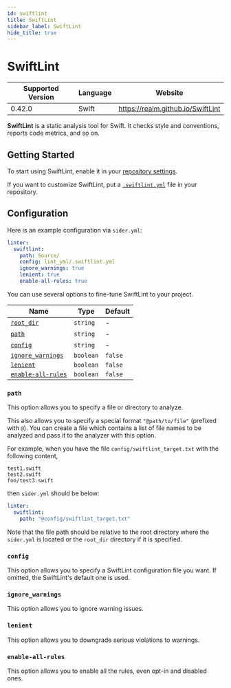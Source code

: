 ```yaml
---
id: swiftlint
title: SwiftLint
sidebar_label: SwiftLint
hide_title: true
---
```


# SwiftLint

| Supported Version | Language | Website                           |
| ----------------- | -------- | --------------------------------- |
| 0.42.0            | Swift    | https://realm.github.io/SwiftLint |

**SwiftLint** is a static analysis tool for Swift. It checks style and conventions, reports code metrics, and so on.

## Getting Started

To start using SwiftLint, enable it in your [repository settings](../../getting-started/repository-settings.md).

If you want to customize SwiftLint, put a [`.swiftlint.yml`](https://github.com/realm/SwiftLint#configuration) file in your repository.

## Configuration

Here is an example configuration via `sider.yml`:

```yaml
linter:
  swiftlint:
    path: Source/
    config: lint_yml/.swiftlint.yml
    ignore_warnings: true
    lenient: true
    enable-all-rules: true
```

You can use several options to fine-tune SwiftLint to your project.

| Name                                                                                  | Type      | Default |
| ------------------------------------------------------------------------------------- | --------- | ------- |
| [`root_dir`](../../getting-started/custom-configuration.md#linteranalyzer_idroot_dir) | `string`  | -       |
| [`path`](#path)                                                                       | `string`  | -       |
| [`config`](#config)                                                                   | `string`  | -       |
| [`ignore_warnings`](#ignore_warnings)                                                 | `boolean` | `false` |
| [`lenient`](#lenient)                                                                 | `boolean` | `false` |
| [`enable-all-rules`](#enable-all-rules)                                               | `boolean` | `false` |

### `path`

This option allows you to specify a file or directory to analyze.

This also allows you to specify a special format `"@path/to/file"` (prefixed with `@`). You can create a file which contains a list of file names to be analyzed and pass it to the analyzer with this option.

For example, when you have the file `config/swiftlint_target.txt` with the following content,

```text
test1.swift
test2.swift
foo/test3.swift
```

then `sider.yml` should be below:

```yaml
linter:
  swiftlint:
    path: "@config/swiftlint_target.txt"
```

Note that the file path should be relative to the root directory where the `sider.yml` is located or the `root_dir` directory if it is specified.

### `config`

This option allows you to specify a SwiftLint configuration file you want.
If omitted, the SwiftLint's default one is used.

### `ignore_warnings`

This option allows you to ignore warning issues.

### `lenient`

This option allows you to downgrade serious violations to warnings.

### `enable-all-rules`

This option allows you to enable all the rules, even opt-in and disabled ones.
